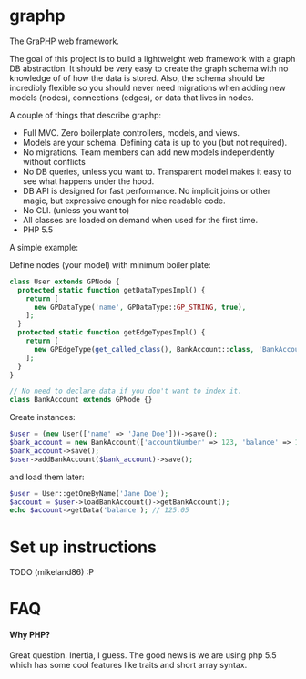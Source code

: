 graphp
======

The GraPHP web framework.

The goal of this project is to build a lightweight web framework with a graph DB abstraction. It should be very easy to create the graph schema with no knowledge of of how the data is stored. Also, the schema should be incredibly flexible so you should never need migrations when adding new models (nodes), connections (edges), or data that lives in nodes.

A couple of things that describe graphp:

* Full MVC. Zero boilerplate controllers, models, and views.
* Models are your schema. Defining data is up to you (but not required).
* No migrations. Team members can add new models independently without conflicts
* No DB queries, unless you want to. Transparent model makes it easy to see what happens under the hood.
* DB API is designed for fast performance. No implicit joins or other magic, but expressive enough for nice readable code.
* No CLI. (unless you want to)
* All classes are loaded on demand when used for the first time.
* PHP 5.5

A simple example:

Define nodes (your model) with minimum boiler plate:

```php
class User extends GPNode {
  protected static function getDataTypesImpl() {
    return [
      new GPDataType('name', GPDataType::GP_STRING, true),
    ];
  }
  protected static function getEdgeTypesImpl() {
    return [
      new GPEdgeType(get_called_class(), BankAccount::class, 'BankAccount'),
    ];
  }
}

// No need to declare data if you don't want to index it.
class BankAccount extends GPNode {}
```

Create instances:

```php
$user = (new User(['name' => 'Jane Doe']))->save();
$bank_account = new BankAccount(['accountNumber' => 123, 'balance' => 125.05]);
$bank_account->save();
$user->addBankAccount($bank_account)->save();
```

and load them later:

```php
$user = User::getOneByName('Jane Doe');
$account = $user->loadBankAccount()->getBankAccount();
echo $account->getData('balance'); // 125.05
```

Set up instructions
======

TODO (mikeland86) :P

FAQ
======
#### Why PHP?
Great question. Inertia, I guess. The good news is we are using php 5.5 which has some cool features like traits and short array syntax.
